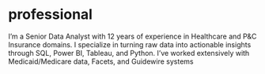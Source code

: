 # professional
I’m a Senior Data Analyst with 12 years of experience in Healthcare and P&amp;C Insurance domains. I specialize in turning raw data into actionable insights through SQL, Power BI, Tableau, and Python. I’ve worked extensively with Medicaid/Medicare data, Facets, and Guidewire systems
